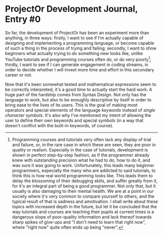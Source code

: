 # ProjectOr Development Journal, Entry #0

So far, the development of ProjectOr has been an experiment more than anything,
in three ways: firstly, I want to see if I'm actually capable of designing and
implementing a programming language, or become capable of such a thing in the
process of trying and failing; secondly, I want to show beginners what actually
trying to do something new looks like, unlike YouTube tutorials and programming
courses often do, or do very poorly[^1]; thirdly, I want to see if I can
generate engagement in coding streams, in order to decide whether I will invest
more time and effort in this secondary career or not.

[^1]: Programming courses and tutorials very often lack any display of trial
  and failure, or, in the rare case in which these are seen, they are poor in
  quality or realism. Especially in the case of tutorials, development is shown
  in perfect step-by-step fashion, as if the programmer already knew with
  outstanding precision what he had to do, how to do it, and was sure it was
  going to work. Unfortunately, this leads many beginner programmers,
  especially the many who are addicted to said tutorials, to think this is how
  real world programming looks like. This leads them to delay the blossoming of
  their debugging skills, and suffer greatly from it, for it's an integral part
  of being a good programmer. Not only that, but it usually is also damaging to
  their mental health. We are at a point in our society where it's very common
  to compare yourself to others, and the typical result of that is sadness and
  amotivation. I shall write about these topics with increased depth in the
  future, but let it be concluded that the way tutorials and courses are
  teaching their pupils at current times is a dangerous slope of poor-quality
  information and lack thereof towards sharp spikes of give-ups and "I don't
  need to learn that right now", where "right now" quite often ends up being
  "never".

Now that it's been somewhat tested and mathematical expressions seem to be
correctly interpreted, it's a good time to actually start the hard work. A huge
part of the hardship comes from Syntax Design. Not only has the language to
work, but also to be enoughly descriptive by itself in order to bring ease to
the lives of its users. This is the goal of making most operators and special
elements of the language *keywords* instead of *single character symbols*. It's
also why I've mentioned my intent of allowing the user to define their own
keywords and special symbols (in a way that doesn't conflict with the built-in
keywords, of course).
